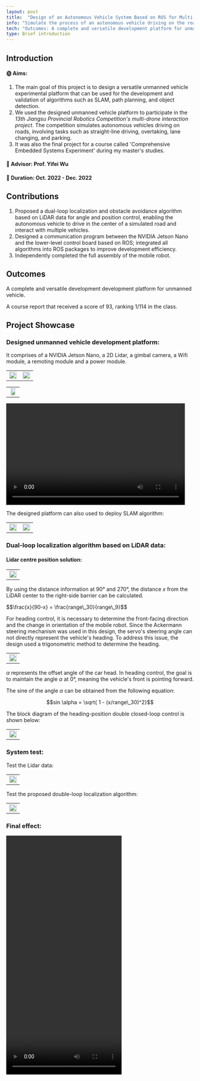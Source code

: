 ```yaml
---
layout: post
title:  "Design of an Autonomous Vehicle System Based on ROS for Multi-Vehicle Interaction Scenarios"
info: "Simulate the process of an autonomous vehicle driving on the road."
tech: "Outcomes: A complete and versatile development platform for unmanned vehicles."
type: Brief introduction
---
```


## Introduction

#### &#127774; Aims: 

1. The main goal of this project is to design a versatile unmanned vehicle experimental platform that can be used for the development and validation of algorithms such as SLAM, path planning, and object detection.
2. We used the designed unmanned vehicle platform to participate in the *13th Jiangsu Provincial Robotics Competition's multi-drone interaction project*. The competition simulates autonomous vehicles driving on roads, involving tasks such as straight-line driving, overtaking, lane changing, and parking.
3. It was also the final project for a course called 'Comprehensive Embedded Systems Experiment' during my master's studies. 
   

#### &#128221; Advisor: Prof. Yifei Wu 

#### &#128197; Duration: Oct. 2022 - Dec. 2022

## Contributions

1. Proposed a dual-loop localization and obstacle avoidance algorithm based on LiDAR data for angle and position control, enabling the autonomous vehicle to drive in the center of a simulated road and interact with multiple vehicles.
2. Designed a communication program between the NVIDIA Jetson Nano and the lower-level control board based on ROS; integrated all algorithms into ROS packages to improve development efficiency.
3. Independently completed the full assembly of the mobile robot.


## Outcomes
 
A complete and versatile development development platform for unmanned vehicle.

A course report that received a score of 93, ranking 1/114 in the class.

## Project Showcase

### Designed unmanned vehicle development platform:

It comprises of a NVIDIA Jetson Nano, a 2D Lidar, a gimbal camera, a Wifi module, a remoting module and a power module.

<table rules="none" align="center">
	<tr>
		<td>
			<center>
				<img src="https://effun.xyz/assets/img/20220928/2.jpg" width="100%" />
				<br/>
				<font color="AAAAAA"></font>
			</center>
		</td>
        		<td>
			<center>
				<img src="https://effun.xyz/assets/img/20220928/1.jpg" width="100%" />
				<br/>
				<font color="AAAAAA"></font>
			</center>
		</td>
        </td>
	</tr>
</table>

<table rules="none" align="center">
	<tr>
		<td>
			<center>
				<img src="https://effun.xyz/assets/img/20220928/微信图片_20240907205620.jpg" width="80%" />
				<br/>
				<font color="AAAAAA"></font>
			</center>
		</td>
	</tr>
</table>
        		
<video width="480" height="272" controls>
    
    <source src="https://effun.xyz/assets/img/20220928/ackerman-2.mp4" type="video/mp4">

</video>

The designed platform can also used to deploy SLAM algorithm:

<table rules="none" align="center">
	<tr>
		<td>
			<center>
				<img src="https://effun.xyz/assets/img/20220928/6.jpg" width="100%" />
				<br/>
				<font color="AAAAAA"></font>
			</center>
		</td>
        		<td>
			<center>
				<img src="https://effun.xyz/assets/img/20220928/5.jpg" width="100%" />
				<br/>
				<font color="AAAAAA"></font>
			</center>
		</td>
	</tr>
</table>

### Dual-loop localization algorithm based on LiDAR data:

####  Lidar centre position solution:

<table rules="none" align="center">
	<tr>
		<td>
			<center>
				<img src="https://effun.xyz/assets/img/20220928/Quicker_20240907_211427.png" width="100%" />
				<br/>
				<font color="AAAAAA"></font>
			</center>
		</td>
	</tr>
</table>

By using the distance information at 90° and 270°, the distance $x$ from the LiDAR center to the right-side barrier can be calculated.


<div>
    $$\frac{x}{90-x} = \frac{range\_30}{range\_9}$$
</div>




For heading control, it is necessary to determine the front-facing direction and the change in orientation of the mobile robot. Since the Ackermann steering mechanism was used in this design, the servo's steering angle can not directly represent the vehicle's heading. To address this issue, the design used a trigonometric method to determine the heading.

<table rules="none" align="center">
	<tr>
		<td>
			<center>
				<img src="https://effun.xyz/assets/img/20220928/Quicker_20240907_211522.png" width="100%" />
				<br/>
				<font color="AAAAAA"></font>
			</center>
		</td>
	</tr>
</table>

$\alpha$ represents the offset angle of the car head. In heading control, the goal is to maintain the angle $\alpha$ at 0°, meaning the vehicle's front is pointing forward.

The sine of the angle $\alpha$ can be obtained from the following equation:

<div>

$$sin \alpha = \sqrt{ 1 - (x/range\_30)^2}$$

</div>

The block diagram of the heading-position double closed-loop control is shown below:

<table rules="none" align="center">
	<tr>
		<td>
			<center>
				<img src="https://effun.xyz/assets/img/20220928/Quicker_20240907_211552.png" width="100%" />
				<br/>
				<font color="AAAAAA"></font>
			</center>
		</td>
	</tr>
</table>

### System test:

Test the Lidar data:

<table rules="none" align="center">
	<tr>
		<td>
			<center>
				<img src="https://effun.xyz/assets/img/20220928/3.jpg" width="100%" />
				<br/>
				<font color="AAAAAA"></font>
			</center>
		</td>
	</tr>
</table>

Test the proposed double-loop localization algorithm:

<table rules="none" align="center">
	<tr>
		<td>
			<center>
				<img src="https://effun.xyz/assets/img/20220928/4.jpg" width="100%" />
				<br/>
				<font color="AAAAAA"></font>
			</center>
		</td>
	</tr>
</table>

### Final effect:

<video width="310" height="640" controls>
    
    <source src="https://effun.xyz/assets/img/20220928/ackerman-1.mp4" type="video/mp4">

</video>

